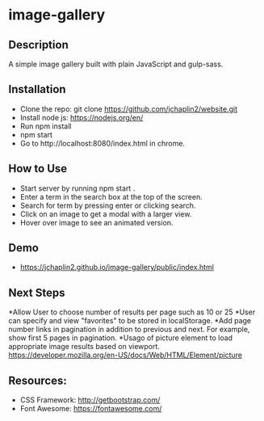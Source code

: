 # image-gallery

## Description
A simple image gallery built with plain JavaScript and gulp-sass.

## Installation
* Clone the repo: git clone https://github.com/jchaplin2/website.git
* Install node js: https://nodejs.org/en/
* Run npm install 
* npm start
* Go to http://localhost:8080/index.html in chrome.

## How to Use
* Start server by running npm start .
* Enter a term in the search box at the top of the screen.
* Search for term by pressing enter or clicking search.
* Click on an image to get a modal with a larger view.
* Hover over image to see an animated version.

## Demo
* https://jchaplin2.github.io/image-gallery/public/index.html

## Next Steps
*Allow User to choose number of results per page such as 10 or 25 
*User can specify and view "favorites" to be stored in localStorage.
*Add page number links in pagination in addition to previous and next. For example, show first 5 pages in pagination.
*Usago of picture element to load appropriate image results based on viewport.
    https://developer.mozilla.org/en-US/docs/Web/HTML/Element/picture

## Resources:
* CSS Framework: http://getbootstrap.com/
* Font Awesome: https://fontawesome.com/